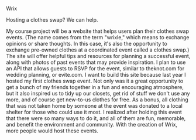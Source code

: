 Wrix

Hosting a clothes swap? We can help.

My course project will be a website that helps users plan their clothes swap events. (The name comes from the term "wrixle," which means to exchange opinions or share thoughts. In this case, it's also the opportunity to exchange pre-owned clothes at a coordinated event called a clothes swap.) The site will offer helpful tips and resources for planning a successful event, along with photos of past events that may provide inspiration. I plan to use an API that allows guests to RSVP for the event, similar to theknot.com for wedding planning, or evite.com. I want to build this site because last year I hosted my first clothes swap event. Not only was it a great opportunity to get a bunch of my friends together in a fun and encouraging atmosphere, but it also inspired us to tidy up our closets, get rid of stuff we don't use any more, and of course get new-to-us clothes for free. As a bonus, all clothing that was not taken home by someone at the event was donated to a local shelter for those who could use it most. I realized after holding this event that there were so many ways to do it, and all of them are fun, memorable, and benefit the environment and community. With the creation of Wrix, more people would host these events.

